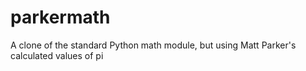 # parkermath
A clone of the standard Python math module, but using Matt Parker's calculated values of pi
